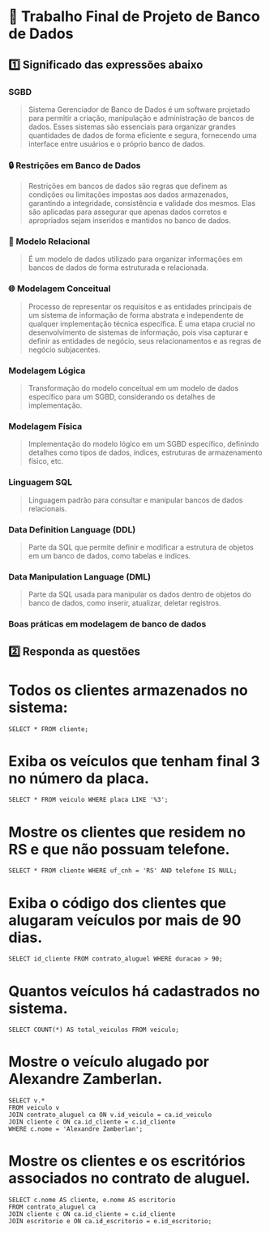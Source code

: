 # 🎲 Trabalho Final de Projeto de Banco de Dados

## 1️⃣ Significado das expressões abaixo

###	SGBD
> Sistema Gerenciador de Banco de Dados é um software projetado para permitir a criação, manipulação e administração de bancos de dados. Esses sistemas são essenciais para organizar grandes quantidades de dados de forma eficiente e segura, fornecendo uma interface entre usuários e o próprio banco de dados.

###	🔒 Restrições em Banco de Dados
> Restrições em bancos de dados são regras que definem as condições ou limitações impostas aos dados armazenados, garantindo a integridade, consistência e validade dos mesmos. Elas são aplicadas para assegurar que apenas dados corretos e apropriados sejam inseridos e mantidos no banco de dados. 

###	🔗 Modelo Relacional
> É um modelo de dados utilizado para organizar informações em bancos de dados de forma estruturada e relacionada.


###	🌐 Modelagem Conceitual
> Processo de representar os requisitos e as entidades principais de um sistema de informação de forma abstrata e independente de qualquer implementação técnica específica. É uma etapa crucial no desenvolvimento de sistemas de informação, pois visa capturar e definir as entidades de negócio, seus relacionamentos e as regras de negócio subjacentes.
 
 
###	Modelagem Lógica
> Transformação do modelo conceitual em um modelo de dados específico para um SGBD, considerando os detalhes de implementação.

###	Modelagem Física
> Implementação do modelo lógico em um SGBD específico, definindo detalhes como tipos de dados, índices, estruturas de armazenamento físico, etc.

###	Linguagem SQL
> Linguagem padrão para consultar e manipular bancos de dados relacionais.

###	Data Definition Language (DDL)
> Parte da SQL que permite definir e modificar a estrutura de objetos em um banco de dados, como tabelas e índices.

###	Data Manipulation Language (DML)
> Parte da SQL usada para manipular os dados dentro de objetos do banco de dados, como inserir, atualizar, deletar registros.

###	Boas práticas em modelagem de banco de dados
>


## 2️⃣ Responda as questões

# Todos os clientes armazenados no sistema:
	SELECT * FROM cliente;	

# Exiba os veículos que tenham final 3 no número da placa.
	SELECT * FROM veiculo WHERE placa LIKE '%3';

# Mostre os clientes que residem no RS e que não possuam telefone.
	SELECT * FROM cliente WHERE uf_cnh = 'RS' AND telefone IS NULL;

# Exiba o código dos clientes que alugaram veículos por mais de 90 dias.
	SELECT id_cliente FROM contrato_aluguel WHERE duracao > 90;

# Quantos veículos há cadastrados no sistema.
	SELECT COUNT(*) AS total_veiculos FROM veiculo;
 
# Mostre o veículo alugado por Alexandre Zamberlan.
	SELECT v.* 
	FROM veiculo v
	JOIN contrato_aluguel ca ON v.id_veiculo = ca.id_veiculo
	JOIN cliente c ON ca.id_cliente = c.id_cliente
	WHERE c.nome = 'Alexandre Zamberlan';

# Mostre os clientes e os escritórios associados no contrato de aluguel.
	SELECT c.nome AS cliente, e.nome AS escritorio
	FROM contrato_aluguel ca
	JOIN cliente c ON ca.id_cliente = c.id_cliente
	JOIN escritorio e ON ca.id_escritorio = e.id_escritorio;

